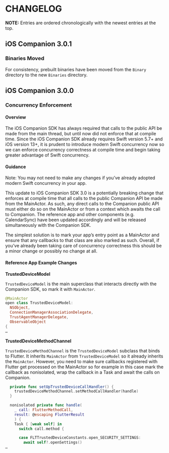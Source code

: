 # CHANGELOG

**NOTE:** Entries are ordered chronologically with the newest entries at the
top.

## iOS Companion 3.0.1

### Binaries Moved

For consistency, prebuilt binaries have been moved from the `Binary`
directory to the new `Binaries` directory.

## iOS Companion 3.0.0

### Concurrency Enforcement

#### Overview

The iOS Companion SDK has always required that calls to the public API be
made from the main thread, but until now did not enforce that at compile time.
Since the iOS Companion SDK already requires Swift version 5.7+ and iOS
version 13+, it is prudent to introduce modern Swift concurrency now so we can
enforce concurrency correctness at compile time and begin taking greater
advantage of Swift concurrency.

#### Guidance

Note: You may not need to make any changes if you’ve already adopted modern
Swift concurrency in your app.

This update to iOS Companion SDK 3.0 is a potentially breaking change that
enforces at compile time that all calls to the public Companion API be made
from the MainActor. As such, any direct calls to the Companion public API must
either do so on the MainActor or from a context which awaits the call to
Companion. The reference app and other components (e.g. CalendarSync) have been
updated accordingly and will be released simultaneously with the Companion SDK.

The simplest solution is to mark your app’s entry point as a MainActor and
ensure that any callbacks to that class are also marked as such. Overall, if
you’ve already been taking care of concurrency correctness this should be a
minor change or possibly no change at all.

#### Reference App Example Changes

**TrustedDeviceModel**

`TrustedDeviceModel` is the main superclass that interacts directly with the
Companion SDK, so mark it with `MainActor`.

```swift
@MainActor
open class TrustedDeviceModel:
  NSObject,
  ConnectionManagerAssociationDelegate,
  TrustAgentManagerDelegate,
  ObservableObject
{
…
```

**TrustedDeviceMethodChannel**

`TrustedDeviceMethodChannel` is the `TrustedDeviceModel` subclass that binds to
Flutter. It inherits `MainActor` from `TrustedDeviceModel` so it already
inherits the `MainActor`. However, you need to make sure callbacks registered
with Flutter get processed on the MainActor so for example in this case mark
the callback as nonisolated, wrap the callback in a Task and await the calls on
Companion.

```swift
  private func setUpTrustedDeviceCallHandler() {
    trustedDeviceMethodChannel.setMethodCallHandler(handle)
  }

  nonisolated private func handle(
    _ call: FlutterMethodCall,
    result: @escaping FlutterResult
    ) {
    Task { [weak self] in
      switch call.method {

      case FLTTrustedDeviceConstants.open_SECURITY_SETTINGS:
        await self?.openSettings()
…
```

